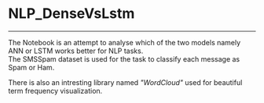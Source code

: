 # NLP_DenseVsLstm
<hr>
The Notebook is an attempt to analyse which of the two models namely ANN or LSTM works better for NLP tasks.
<br>
The SMSSpam dataset is used for the task to classify each message as Spam or Ham.

There is also an intresting library named _"WordCloud"_ used for beautiful term frequency visualization.
